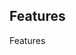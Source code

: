 <!-- .slide: data-state="normal" id="nested-lists" data-timing="20s" data-menu-title="Standard text slide" -->

## Features

<div class="breadcrumbs">Features</div>
